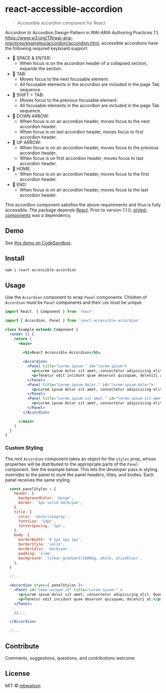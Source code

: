 # react-accessible-accordion

> Accessible accordion component for React

Accordion to Accordion Design Pattern in WAI-ARIA Authoring Practices 1.1,
https://www.w3.org/TR/wai-aria-practices/examples/accordion/accordion.html,
accessible accordions have the following required keyboard support:

- 🔑 SPACE & ENTER:
    + When focus is on the accordion header of a collapsed section, expands the section.
- 🔑 TAB:
    + Moves focus to the next focusable element.
    + All focusable elements in the accordion are included in the page Tab sequence.
- 🔑 SHIFT + TAB:
    + Moves focus to the previous focusable element.
    + All focusable elements in the accordion are included in the page Tab sequence.
- 🔑 DOWN ARROW:
    + When focus is on an accordion header, moves focus to the next accordion header.
    + When focus is on last accordion header, moves focus to first accordion header.
- 🔑 UP ARROW:
    + When focus is on an accordion header, moves focus to the previous accordion header.
    + When focus is on first accordion header, moves focus to last accordion header.
- 🔑 HOME:
    + When focus is on an accordion header, moves focus to the first accordion header.
- 🔑 END:
    + When focus is on an accordion header, moves focus to the last accordion header.

This accordion component satisfies the above requirements and thus is fully accessible. The package depends [React](https://reactjs.org/). Prior to version 1.1.0, [styled-components](https://styled-components.com/) was a dependency.

## Demo

See [this demo on CodeSandbox](https://codesandbox.io/s/weathered-haze-mg4y3?fontsize=14&hidenavigation=1&theme=dark).

## Install

```bash
npm i react-accessible-accordion
```

## Usage

Use the `Accordion` component to wrap `Panel` components. Children of `Accordion` must be `Panel` components and their `id`s must be unique.

```jsx
import React, { Component } from 'react'

import { Accordion, Panel } from 'react-accessible-accordion'

class Example extends Component {
  render () {
    return (
      <main>
        
        <h1>React Accessible Accordion</h1>

        <Accordion>
          <Panel title="Lorem ipsum." id="lorem-ipsum">
            <p>Lorem ipsum dolor sit amet, consectetur adipisicing elit. Quod, quas nostrum facere non nobis.</p>
            <p>Tenetur odit incidunt quae deserunt quisquam, deleniti at maxime.</p>
          </Panel>
          <Panel title="Lorem ipsum dolor." id="lorem-ipsum-dolor">
            <p>Lorem ipsum dolor sit amet, consectetur adipisicing elit. Quibusdam nostrum nesciunt velit labore, iste quae et possimus veritatis error numquam quasi vel eos.</p>
          </Panel>
          <Panel title="Lorem ipsum sit amet." id="lorem-ipsum-sit-amet">
            <p>Lorem ipsum dolor sit amet, consectetur adipisicing elit. Consequuntur pariatur, expedita quos eaque deserunt facere reiciendis eligendi voluptatum asperiores, ullam voluptates! Officia numquam ea provident est, facere non repudiandae, sunt. Accusamus praesentium id quibusdam suscipit eius distinctio reprehenderit libero possimus a optio culpa aut quis quae, ipsa ratione nobis facere!</p>
          </Panel>
        </Accordion>

      </main>
    )
  }
}
```

### Custom Styling

The root `Accordion` component takes an object for the `styles` prop, whose properties will be distributed to the appropriate parts of the `Panel` component. See the example below. This lets the developer pass in styling overrides to the panel to style the panel headers, titles, and bodies. Each panel receives the same styling.

```jsx
  const panelStyles = {
    header: {
      backgroundColor: 'beige',
      border: '1px solid darkcyan',
    },
    title: {
      color: 'darkslategray',
      fontSize: '14pt',
      letterSpacing: '2px',
    },
    body: {
      borderWidth: '0 1px 1px 1px',
      borderStyle: 'solid',
      borderColor: 'darkcyan',
      padding: '1rem',
      background: 'linear-gradient(160deg, white, aliceblue)',
    },
  }

  //...

  <Accordion styes={ panelStyles }>
    <Panel id="some-unique-id" title="Lorem ipsum." >
      <p>Lorem ipsum dolor sit amet, consectetur adipisicing elit. Quod, quas nostrum facere non nobis.</p>
      <p>Tenetur odit incidunt quae deserunt quisquam, deleniti at.</p>
    </Panel>

    //...

  </Accordion>

  //...
```

## Contribute

Comments, suggestions, questions, and contributions welcome.

## License

MIT © [mbwatson](https://github.com/mbwatson)
